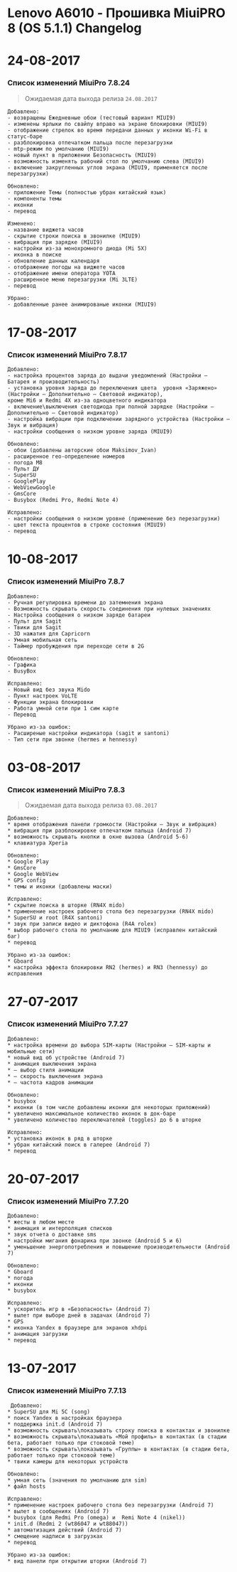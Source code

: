 
# Lenovo A6010 - Прошивка MiuiPRO 8 (OS 5.1.1) Changelog


24-08-2017
============
### Список изменений MiuiPro 7.8.24

> Ожидаемая дата выхода релиза `24.08.2017`

    Добавлено:
    - возвращены Ежедневные обои (тестовый вариант MIUI9)
    - изменены ярлыки по свайпу вправо на экране блокировки (MIUI9)
    - отображение стрелок во время передачи данных у иконки Wi-Fi в статус-баре
    - разблокировка отпечатком пальца после перезагрузки
    - mtp-режим по умолчанию (MIUI9)
    - новый пункт в приложении Безопасность (MIUI9)
    - возможность изменять рабочий стол по умолчанию слева (MIUI9)
    - включение закругленных углов экрана (MIUI9, применяется после перезагрузки)

    Обновлено:
    - приложение Темы (полностью убран китайский язык)
    - компоненты темы
    - иконки
    - перевод

    Изменено:
    - название виджета часов
    - скрытие строки поиска в звонилке (MIUI9)
    - вибрация при зарядке (MIUI9)
    - настройки из-за монохромного диода (Mi 5X)
    - иконка в поиске
    - обновление данных календаря
    - отображение погоды на виджете часов
    - отображение имени оператора YOTA
    - расширенное меню перезагрузки (Mi 3LTE)
    - перевод

    Убрано:
    - добавленные ранее анимированые иконки (MIUI9)


17-08-2017
============
### Список изменений MiuiPro 7.8.17
    Добавлено:
    - настройка процентов заряда до выдачи уведомлений (Настройки — Батарея и производительность)
    - установка уровня заряда до переключения цвета  уровня «Заряжено» (Настройки — Дополнительно — Световой индикатор), 
    кроме Mi6 и Redmi 4X из-за одноцветного индикатора
    - включение\выключения светодиода при полной зарядке (Настройки — Дополнительно — Световой индикатор)
    - настройка вибрации при подключении зарядного устройства (Настройки — Звук и вибрация)
    - настройки сообщения о низком уровне заряда (MIUI9)
    
    Обновлено:
    - обои (добавлены авторские обои Maksimov_Ivan)
    - расширенное гео-определение номеров
    - погода М8
    - Пульт ДУ
    - SuperSU
    - GooglePlay
    - WebViewGoogle
    - GmsCore
    - Busybox (Redmi Pro, Redmi Note 4)

    Исправлено:
    - настройки сообщения о низком уровне (применение без перезагрузки)
    - цвет текста процентов в строке состояния (MIUI9)
    - перевод

10-08-2017
============
### Список изменений MiuiPro 7.8.7
    Добавлено:
    - Ручная регулировка времени до затемнения экрана
    - Возможность скрывать скорость соединения при нулевых значениях
    - Настройка сообщения о низком заряде батареи
    - Пульт для Sagit
    - Твики для Sagit
    - 3D нажатия для Capricorn
    - Умная мобильная сеть
    - Таймер пробуждения при переходе сети в 2G

    Обновлено:
    - Графика
    - BusyBox

    Исправлено:
    - Новый вид без звука Mido
    - Пункт настроек VoLTE
    - Функции экрана блокировки
    - Работа умной сети при 1 сим карте
    - Перевод

    Убрано из-за ошибок:
    - Расширеные настройки индикатора (sagit и santoni)
    - Тип сети при звонке (hermes и hennessy)

03-08-2017
============
### Список изменений MiuiPro 7.8.3
> Ожидаемая дата выхода релиза `03.08.2017`

    Добавлено:
    * время отображения панели громкости (Настройки — Звук и вибрация)
    * вибрация при разблокировке отпечатком пальца (Android 7)
    * возможность скрывать кнопки в окне вызова (Android 5-6)
    * клавиатура Xperia

    Обновлено:
    * Google Play
    * GmsCore
    * Google WebView
    * GPS config
    * темы и иконки (добавлены маски)
    
    Исправлено:
    * скрытие поиска в шторке (RN4X mido)
    * применение настроек рабочего стола без перезагрузки (RN4X mido)
    * SuperSU и root (R4X santoni)
    * звук при записи видео и диктофона (R4A rolex)
    * выбор рабочего стола по умолчанию для MIUI9 (исправлен китайский баг)
    * перевод
    
    Убрано из-за ошибок:
    * Gboard
    * настройка эффекта блокировки RN2 (hermes) и RN3 (hennessy) до исправления

27-07-2017
============
### Список изменений MiuiPro 7.7.27

    Добавлено:
    * настройка времени до выбора SIM-карты (Настройки — SIM-карты и мобильные сети)
    * новый вид об устройстве (Android 7)
    * анимация выключения экрана
    * — выбор стиля анимации
    * — скорость выключения экрана
    * — частота кадров анимации
    
    Обновлено:
    * busybox
    * иконки (в том числе добавлены иконки для некоторых приложений)
    * увеличено максимальное количество иконок в док-баре
    * увеличено количество переключателей (toggles) до 6 в шторке
    
    Исправлено:
    * установка иконок в ряд в шторке
    * убран китайский поиск в галерее (Android 7)
    * перевод

20-07-2017
============
### Список изменений MiuiPro 7.7.20
    Добавлено:
    * жесты в любом месте
    * анимация и интерполяция списков
    * звук отчета о доставке sms
    * настройки мигания фонарика при звонке (Android 5 и 6)
    * уменьшение энергопотребления и повышение производительности (Android 7)
    
    Обновлено:
    * Gboard
    * погода
    * иконки
    * busybox
    
    Исправлено:
    * ускоритель игр в «Безопасность» (Android 7)
    * вылет при выборе дней в задачах (Android 7)
    * GPS
    * иконка Yandex в браузере для экранов xhdpi
    * анимация загрузки
    * перевод
    
    
13-07-2017
============
### Список изменений MiuiPro 7.7.13

     Добавлено:
    * SuperSU для Mi 5C (song)
    * поиск Yandex в настройках браузера
    * поддержка init.d (Android 7)
    * возможность скрывать\показывать строку поиска в контактах и звонилке
    * возможность скрывать\показывать «Мой профиль» в контактах (в стадии бета, работает только при стоковой теме)
    * возможность скрывать\показывать «Группы» в контактах (в стадии бета, работает только при стоковой теме)
    * твики камеры для некоторых устройств
    
    Обновлено:
    * умная сеть (значения по умолчанию для sim)
    * файл hosts
    
    Исправлено:
    * применение настроек рабочего стола без перезагрузки (Android 7)
    * вылет в сообщениях (Android 7)
    * busybox (для Redmi Pro (omega) и  Remi Note 4 (nikel))
    * init.d (Redmi 2 (wt86047 и wt88047))
    * автоматизация действий (Android 7)
    * смещение надписи в загрузках
    * перевод
    
    Убрано из-за ошибок:
    * вид панели при открытии шторки (Android 7)
